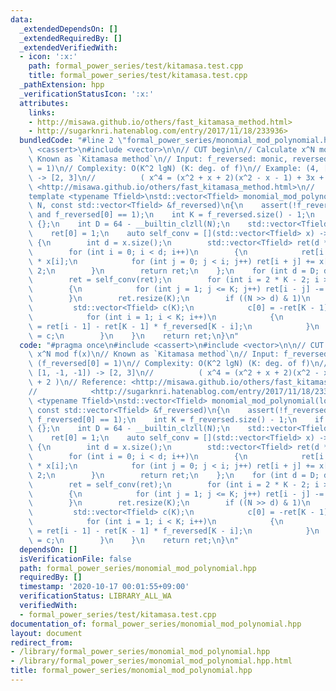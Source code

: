 ```yaml
---
data:
  _extendedDependsOn: []
  _extendedRequiredBy: []
  _extendedVerifiedWith:
  - icon: ':x:'
    path: formal_power_series/test/kitamasa.test.cpp
    title: formal_power_series/test/kitamasa.test.cpp
  _pathExtension: hpp
  _verificationStatusIcon: ':x:'
  attributes:
    links:
    - http://misawa.github.io/others/fast_kitamasa_method.html>
    - http://sugarknri.hatenablog.com/entry/2017/11/18/233936>
  bundledCode: "#line 2 \"formal_power_series/monomial_mod_polynomial.hpp\"\n#include\
    \ <cassert>\n#include <vector>\n\n// CUT begin\n// Calculate x^N mod f(x)\n//\
    \ Known as `Kitamasa method`\n// Input: f_reversed: monic, reversed (f_reversed[0]\
    \ = 1)\n// Complexity: O(K^2 lgN) (K: deg. of f)\n// Example: (4, [1, -1, -1])\
    \ -> [2, 3]\n//          ( x^4 = (x^2 + x + 2)(x^2 - x - 1) + 3x + 2 )\n// Reference:\
    \ <http://misawa.github.io/others/fast_kitamasa_method.html>\n//            <http://sugarknri.hatenablog.com/entry/2017/11/18/233936>\n\
    template <typename Tfield>\nstd::vector<Tfield> monomial_mod_polynomial(long long\
    \ N, const std::vector<Tfield> &f_reversed)\n{\n    assert(!f_reversed.empty()\
    \ and f_reversed[0] == 1);\n    int K = f_reversed.size() - 1;\n    if (!K) return\
    \ {};\n    int D = 64 - __builtin_clzll(N);\n    std::vector<Tfield> ret(K, 0);\n\
    \    ret[0] = 1;\n    auto self_conv = [](std::vector<Tfield> x) -> std::vector<Tfield>\
    \ {\n        int d = x.size();\n        std::vector<Tfield> ret(d * 2 - 1);\n\
    \        for (int i = 0; i < d; i++)\n        {\n            ret[i * 2] += x[i]\
    \ * x[i];\n            for (int j = 0; j < i; j++) ret[i + j] += x[i] * x[j] *\
    \ 2;\n        }\n        return ret;\n    };\n    for (int d = D; d--;)\n    {\n\
    \        ret = self_conv(ret);\n        for (int i = 2 * K - 2; i >= K; i--)\n\
    \        {\n            for (int j = 1; j <= K; j++) ret[i - j] -= ret[i] * f_reversed[j];\n\
    \        }\n        ret.resize(K);\n        if ((N >> d) & 1)\n        {\n   \
    \         std::vector<Tfield> c(K);\n            c[0] = -ret[K - 1] * f_reversed[K];\n\
    \            for (int i = 1; i < K; i++)\n            {\n                c[i]\
    \ = ret[i - 1] - ret[K - 1] * f_reversed[K - i];\n            }\n            ret\
    \ = c;\n        }\n    }\n    return ret;\n}\n"
  code: "#pragma once\n#include <cassert>\n#include <vector>\n\n// CUT begin\n// Calculate\
    \ x^N mod f(x)\n// Known as `Kitamasa method`\n// Input: f_reversed: monic, reversed\
    \ (f_reversed[0] = 1)\n// Complexity: O(K^2 lgN) (K: deg. of f)\n// Example: (4,\
    \ [1, -1, -1]) -> [2, 3]\n//          ( x^4 = (x^2 + x + 2)(x^2 - x - 1) + 3x\
    \ + 2 )\n// Reference: <http://misawa.github.io/others/fast_kitamasa_method.html>\n\
    //            <http://sugarknri.hatenablog.com/entry/2017/11/18/233936>\ntemplate\
    \ <typename Tfield>\nstd::vector<Tfield> monomial_mod_polynomial(long long N,\
    \ const std::vector<Tfield> &f_reversed)\n{\n    assert(!f_reversed.empty() and\
    \ f_reversed[0] == 1);\n    int K = f_reversed.size() - 1;\n    if (!K) return\
    \ {};\n    int D = 64 - __builtin_clzll(N);\n    std::vector<Tfield> ret(K, 0);\n\
    \    ret[0] = 1;\n    auto self_conv = [](std::vector<Tfield> x) -> std::vector<Tfield>\
    \ {\n        int d = x.size();\n        std::vector<Tfield> ret(d * 2 - 1);\n\
    \        for (int i = 0; i < d; i++)\n        {\n            ret[i * 2] += x[i]\
    \ * x[i];\n            for (int j = 0; j < i; j++) ret[i + j] += x[i] * x[j] *\
    \ 2;\n        }\n        return ret;\n    };\n    for (int d = D; d--;)\n    {\n\
    \        ret = self_conv(ret);\n        for (int i = 2 * K - 2; i >= K; i--)\n\
    \        {\n            for (int j = 1; j <= K; j++) ret[i - j] -= ret[i] * f_reversed[j];\n\
    \        }\n        ret.resize(K);\n        if ((N >> d) & 1)\n        {\n   \
    \         std::vector<Tfield> c(K);\n            c[0] = -ret[K - 1] * f_reversed[K];\n\
    \            for (int i = 1; i < K; i++)\n            {\n                c[i]\
    \ = ret[i - 1] - ret[K - 1] * f_reversed[K - i];\n            }\n            ret\
    \ = c;\n        }\n    }\n    return ret;\n}\n"
  dependsOn: []
  isVerificationFile: false
  path: formal_power_series/monomial_mod_polynomial.hpp
  requiredBy: []
  timestamp: '2020-10-17 00:01:55+09:00'
  verificationStatus: LIBRARY_ALL_WA
  verifiedWith:
  - formal_power_series/test/kitamasa.test.cpp
documentation_of: formal_power_series/monomial_mod_polynomial.hpp
layout: document
redirect_from:
- /library/formal_power_series/monomial_mod_polynomial.hpp
- /library/formal_power_series/monomial_mod_polynomial.hpp.html
title: formal_power_series/monomial_mod_polynomial.hpp
---
```

